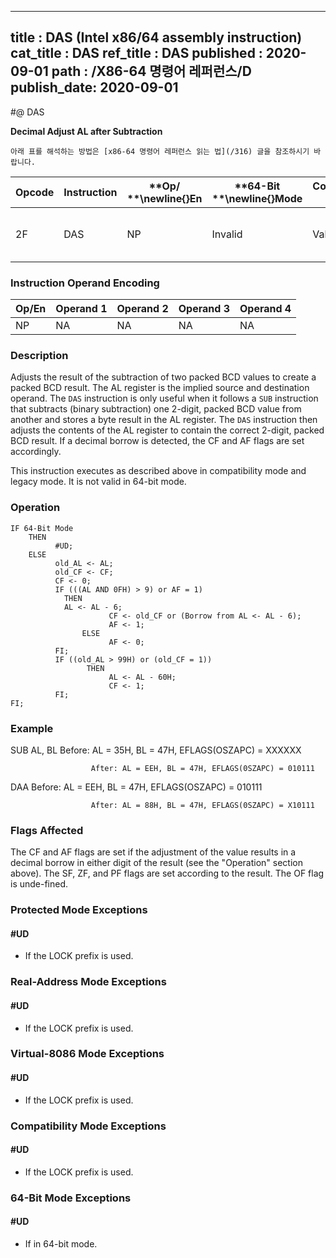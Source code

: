 ----------------------------
title : DAS (Intel x86/64 assembly instruction)
cat_title : DAS
ref_title : DAS
published : 2020-09-01
path : /X86-64 명령어 레퍼런스/D
publish_date: 2020-09-01
----------------------------


#@ DAS

**Decimal Adjust AL after Subtraction**

```lec-info
아래 표를 해석하는 방법은 [x86-64 명령어 레퍼런스 읽는 법](/316) 글을 참조하시기 바랍니다.
```

|**Opcode**|**Instruction**|**Op/ **\newline{}**En**|**64-Bit **\newline{}**Mode**|**Compat/**\newline{}**Leg Mode**|**Description**|
|----------|---------------|------------------------|-----------------------------|---------------------------------|---------------|
|2F|DAS|NP|Invalid|Valid|Decimal adjust AL after subtraction.|
### Instruction Operand Encoding


|Op/En|Operand 1|Operand 2|Operand 3|Operand 4|
|-----|---------|---------|---------|---------|
|NP|NA|NA|NA|NA|
### Description


Adjusts the result of the subtraction of two packed BCD values to create a packed BCD result. The AL register is the implied source and destination operand. The `DAS` instruction is only useful when it follows a `SUB` instruction that subtracts (binary subtraction) one 2-digit, packed BCD value from another and stores a byte result in the AL register. The `DAS` instruction then adjusts the contents of the AL register to contain the correct 2-digit, packed BCD result. If a decimal borrow is detected, the CF and AF flags are set accordingly.

This instruction executes as described above in compatibility mode and legacy mode. It is not valid in 64-bit mode.


### Operation

```info-verb
IF 64-Bit Mode
    THEN
          #UD;
    ELSE
          old_AL <- AL;
          old_CF <- CF;
          CF <- 0;
          IF (((AL AND 0FH) > 9) or AF = 1)
            THEN
            AL <- AL - 6;
                      CF <- old_CF or (Borrow from AL <- AL - 6);
                      AF <- 1;
                ELSE
                      AF <- 0;
          FI;
          IF ((old_AL > 99H) or (old_CF = 1))
                 THEN
                      AL <- AL - 60H;
                      CF <- 1;
          FI;
FI;
```
### Example


SUB  AL, BL  Before: AL = 35H, BL = 47H, EFLAGS(OSZAPC) = XXXXXX

                      After: AL = EEH, BL = 47H, EFLAGS(0SZAPC) = 010111

DAA Before: AL = EEH, BL = 47H, EFLAGS(OSZAPC) = 010111

                      After: AL = 88H, BL = 47H, EFLAGS(0SZAPC) = X10111

### Flags Affected


The CF and AF flags are set if the adjustment of the value results in a decimal borrow in either digit of the result (see the "Operation" section above). The SF, ZF, and PF flags are set according to the result. The OF flag is unde-fined.


### Protected Mode Exceptions

#### #UD
* If the LOCK prefix is used.

### Real-Address Mode Exceptions

#### #UD
* If the LOCK prefix is used.

### Virtual-8086 Mode Exceptions

#### #UD
* If the LOCK prefix is used.

### Compatibility Mode Exceptions

#### #UD
* If the LOCK prefix is used.

### 64-Bit Mode Exceptions

#### #UD
* If in 64-bit mode.
